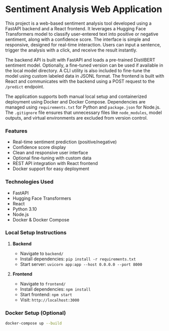 # Sentiment Analysis Web Application

This project is a web-based sentiment analysis tool developed using a FastAPI backend and a React frontend. It leverages a Hugging Face Transformers model to classify user-entered text into positive or negative sentiment, along with a confidence score. The interface is simple and responsive, designed for real-time interaction. Users can input a sentence, trigger the analysis with a click, and receive the result instantly.

The backend API is built with FastAPI and loads a pre-trained DistilBERT sentiment model. Optionally, a fine-tuned version can be used if available in the local model directory. A CLI utility is also included to fine-tune the model using custom labeled data in JSONL format. The frontend is built with React and communicates with the backend using a POST request to the `/predict` endpoint.

The application supports both manual local setup and containerized deployment using Docker and Docker Compose. Dependencies are managed using `requirements.txt` for Python and `package.json` for Node.js. The `.gitignore` file ensures that unnecessary files like `node_modules`, model outputs, and virtual environments are excluded from version control.

### Features

- Real-time sentiment prediction (positive/negative)
- Confidence score display
- Clean and responsive user interface
- Optional fine-tuning with custom data
- REST API integration with React frontend
- Docker support for easy deployment

### Technologies Used

- FastAPI
- Hugging Face Transformers
- React
- Python 3.10
- Node.js
- Docker & Docker Compose

### Local Setup Instructions

1. **Backend**
   - Navigate to `backend/`
   - Install dependencies: `pip install -r requirements.txt`
   - Start server: `uvicorn app:app --host 0.0.0.0 --port 8000`

2. **Frontend**
   - Navigate to `frontend/`
   - Install dependencies: `npm install`
   - Start frontend: `npm start`
   - Visit: `http://localhost:3000`

### Docker Setup (Optional)

```bash
docker-compose up --build
